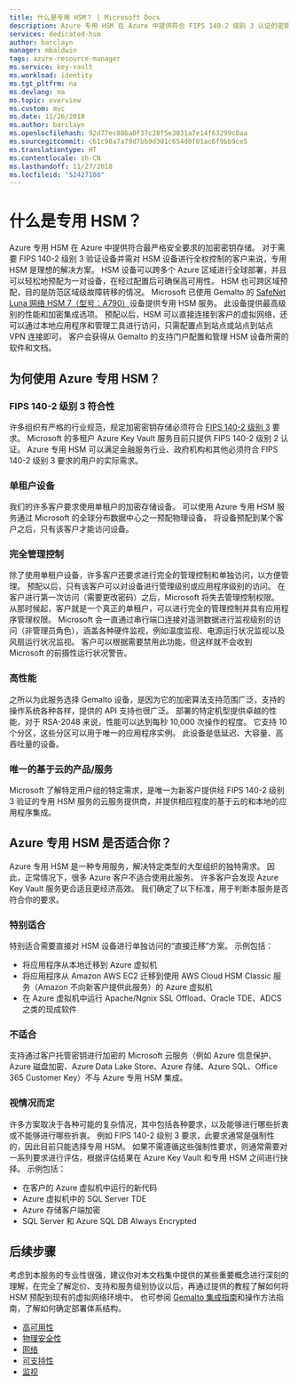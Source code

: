 ```yaml
---
title: 什么是专用 HSM？ | Microsoft Docs
description: Azure 专用 HSM 在 Azure 中提供符合 FIPS 140-2 级别 3 认证的密钥存储功能
services: dedicated-hsm
author: barclayn
manager: mbaldwin
tags: azure-resource-manager
ms.service: key-vault
ms.workload: identity
ms.tgt_pltfrm: na
ms.devlang: na
ms.topic: overview
ms.custom: mvc
ms.date: 11/26/2018
ms.author: barclayn
ms.openlocfilehash: 92d77ec886a0f37c28f5e3031a7e14f63299c8aa
ms.sourcegitcommit: c61c98a7a79d7bb9d301c654d0f01ac6f9bb9ce5
ms.translationtype: HT
ms.contentlocale: zh-CN
ms.lasthandoff: 11/27/2018
ms.locfileid: "52427108"
---
```

# <a name="what-is-dedicated-hsm"></a>什么是专用 HSM？

Azure 专用 HSM 在 Azure 中提供符合最严格安全要求的加密密钥存储。 对于需要 FIPS 140-2 级别 3 验证设备并需对 HSM 设备进行全权控制的客户来说，专用 HSM 是理想的解决方案。 HSM 设备可以跨多个 Azure 区域进行全球部署，并且可以轻松地预配为一对设备，在经过配置后可确保高可用性。 HSM 也可跨区域预配，目的是防范区域级故障转移的情况。 Microsoft 已使用 Gemalto 的 [SafeNet Luna 网络 HSM 7（型号：A790）](https://safenet.gemalto.com/data-encryption/hardware-security-modules-hsms/safenet-network-hsm/)设备提供专用 HSM 服务。 此设备提供最高级别的性能和加密集成选项。 预配以后，HSM 可以直接连接到客户的虚拟网络，还可以通过本地应用程序和管理工具进行访问，只需配置点到站点或站点到站点 VPN 连接即可。 客户会获得从 Gemalto 的支持门户配置和管理 HSM 设备所需的软件和文档。

## <a name="why-use-azure-dedicated-hsm"></a>为何使用 Azure 专用 HSM？

### <a name="fips-140-2-level-3-compliance"></a>FIPS 140-2 级别 3 符合性

许多组织有严格的行业规范，规定加密密钥存储必须符合 [FIPS 140-2 级别 3](https://csrc.nist.gov/publications/detail/fips/140/2/final) 要求。 Microsoft 的多租户 Azure Key Vault 服务目前只提供 FIPS 140-2 级别 2 认证。 Azure 专用 HSM 可以满足金融服务行业、政府机构和其他必须符合 FIPS 140-2 级别 3 要求的用户的实际需求。

### <a name="single-tenant-devices"></a>单租户设备

我们的许多客户要求使用单租户的加密存储设备。 可以使用 Azure 专用 HSM 服务通过 Microsoft 的全球分布数据中心之一预配物理设备。 将设备预配到某个客户之后，只有该客户才能访问设备。

### <a name="full-administrative-control"></a>完全管理控制

除了使用单租户设备，许多客户还要求进行完全的管理控制和单独访问，以方便管理。 预配以后，只有该客户可以对设备进行管理级别或应用程序级别的访问。 在客户进行第一次访问（需要更改密码）之后，Microsoft 将失去管理控制权限。 从那时候起，客户就是一个真正的单租户，可以进行完全的管理控制并具有应用程序管理权限。 Microsoft 会一直通过串行端口连接对遥测数据进行监视级别的访问（非管理员角色），涵盖各种硬件监视，例如温度监视、电源运行状况监视以及风扇运行状况监视。 客户可以根据需要禁用此功能，但这样就不会收到 Microsoft 的前摄性运行状况警告。

### <a name="high-performance"></a>高性能

之所以为此服务选择 Gemalto 设备，是因为它的加密算法支持范围广泛，支持的操作系统各种各样，提供的 API 支持也很广泛。 部署的特定机型提供卓越的性能，对于 RSA-2048 来说，性能可以达到每秒 10,000 次操作的程度。 它支持 10 个分区，这些分区可以用于唯一的应用程序实例。 此设备是低延迟、大容量、高吞吐量的设备。

### <a name="unique-cloud-based-offering"></a>唯一的基于云的产品/服务

Microsoft 了解特定用户组的特定需求，是唯一为新客户提供经 FIPS 140-2 级别 3 验证的专用 HSM 服务的云服务提供商，并提供相应程度的基于云的和本地的应用程序集成。

## <a name="is-azure-dedicated-hsm-right-for-you"></a>Azure 专用 HSM 是否适合你？

Azure 专用 HSM 是一种专用服务，解决特定类型的大型组织的独特需求。 因此，正常情况下，很多 Azure 客户不适合使用此服务。 许多客户会发现 Azure Key Vault 服务更合适且更经济高效。 我们确定了以下标准，用于判断本服务是否符合你的要求。

### <a name="best-fit"></a>特别适合

特别适合需要直接对 HSM 设备进行单独访问的“直接迁移”方案。 示例包括：

- 将应用程序从本地迁移到 Azure 虚拟机
- 将应用程序从 Amazon AWS EC2 迁移到使用 AWS Cloud HSM Classic 服务（Amazon 不向新客户提供此服务）的 Azure 虚拟机
- 在 Azure 虚拟机中运行 Apache/Ngnix SSL Offload、Oracle TDE、ADCS 之类的现成软件

### <a name="not-a-fit"></a>不适合

支持通过客户托管密钥进行加密的 Microsoft 云服务（例如 Azure 信息保护、Azure 磁盘加密、Azure Data Lake Store、Azure 存储、Azure SQL、Office 365 Customer Key）不与 Azure 专用 HSM 集成。

### <a name="it-depends"></a>视情况而定

许多方案取决于各种可能的复杂情况，其中包括各种要求，以及能够进行哪些折衷或不能够进行哪些折衷。 例如 FIPS 140-2 级别 3 要求，此要求通常是强制性的，因此目前只能选择专用 HSM。  如果不需遵循这些强制性要求，则通常需要对一系列要求进行评估，根据评估结果在 Azure Key Vault 和专用 HSM 之间进行抉择。 示例包括：

- 在客户的 Azure 虚拟机中运行的新代码
- Azure 虚拟机中的 SQL Server TDE
- Azure 存储客户端加密
- SQL Server 和 Azure SQL DB Always Encrypted

## <a name="next-steps"></a>后续步骤

考虑到本服务的专业性很强，建议你对本文档集中提供的某些重要概念进行深刻的理解，在完全了解定价、支持和服务级别协议以后，再通过提供的教程了解如何将 HSM 预配到现有的虚拟网络环境中。 也可参阅 [Gemalto 集成指南](https://safenet.gemalto.com/partners/microsoft/)和操作方法指南，了解如何确定部署体系结构。

* [高可用性](high-availability.md)
* [物理安全性](physical-security.md)
* [网络](networking.md)
* [可支持性](supportability.md)
* [监视](monitoring.md)
